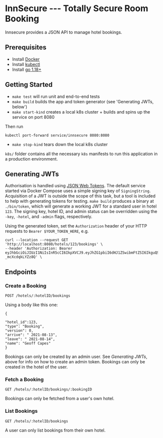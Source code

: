 InnSecure --- Totally Secure Room Booking
=========================================

Innsecure provides a JSON API to manage hotel bookings.


## Prerequisites
- Install [Docker](https://docs.docker.com/get-docker/)
- Install [kubectl](https://kubernetes.io/docs/tasks/tools/)
- Install [go 1.18+](https://golang.org/)

## Getting Started
- `make test` will run unit and end-to-end tests
- `make build` builds the app and token generator (see 'Generating JWTs, below')
- `make start-kind` creates a local k8s cluster + builds and spins up the service on port 8080

Then run
```
kubectl port-forward service/innsecure 8080:8080
```

- `make stop-kind` tears down the local k8s cluster

`k8s/` folder contains all the necessary `k8s` manifests to run this application in a production environment.

## Generating JWTs
Authorisation is handled using [JSON Web Tokens](jwt.io). The default service started via Docker Compose uses a simple signing key of `SigningString`. Acquisition of a JWT is outside the scope of this task, but a tool is included to help with generating tokens for testing. `make build` produces a binary at `./bin/token`, which will generate a working JWT for a standard user in hotel `123`. The signing key, hotel ID, and admin status can be overridden using the `-key`, `-hotel`, and `-admin` flags, respectively.

Using the generated token, set the `Authorization` header of your HTTP requests to `Bearer $YOUR_TOKEN_HERE`, e.g.

```
curl --location --request GET 'http://localhost:8080/hotels/123/bookings' \
--header 'Authorization: Bearer eyJhbGciOiJIUzI1NiIsInR5cCI6IkpXVCJ9.eyJhZG1pbiI6dHJ1ZSwibmFtZSI6IkguQS4gS2VyciIsIm9yZyI6MTIzLCJzdWIiOiI4NzkwYzUxNC03M2I2LTQwMGYtOGYyOC1hY2M3NGQzNDJhMjIifQ.jEVthaAkJZ2mQ0jNsXH1oSMGcYX1-_mcXcdqkLYZz8Q' \
```

## Endpoints
### Create a Booking
`POST /hotels/:hotelID/bookings`

Using a body like this one:
```
{

"hotel_id":123,
"type": "Booking",
"version": 0,
"arrive": " 2021-08-13",
"leave": " 2021-08-14",
"name": "Geoff Capes"
}
```

Bookings can only be created by an admin user. See _Generating JWTs_, above for info on how to create an admin token.
Bookings can only be created in the hotel of the user.

### Fetch a Booking
`GET /hotels/:hotelID/bookings/:bookingID`

Bookings can only be fetched from a user's own hotel.

### List Bookings
`GET /hotels/:hotelID/bookings`

A user can only list bookings from their own hotel.